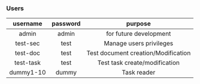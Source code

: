 ### Users

| username | password | purpose |
|:--------:|:--------:|:-------:|
|admin|admin|for future development|
|test-sec|test|Manage users privileges|
|test-doc|test|Test document creation/Modification|
|test-task|test|Test task create/modification|
|dummy1-10|dummy|Task reader|


